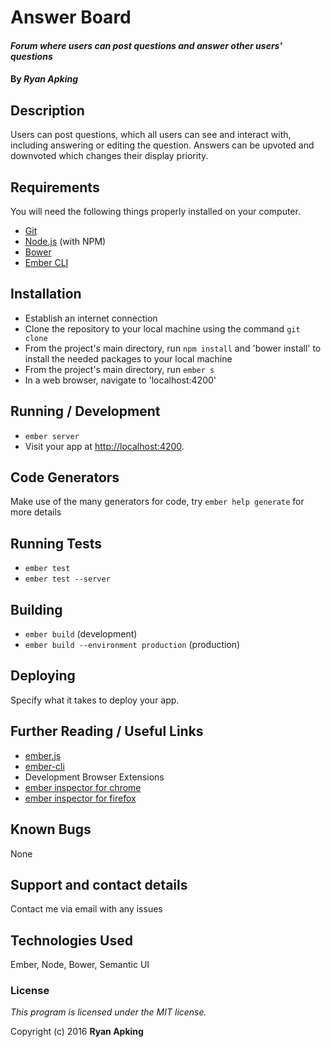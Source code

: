 # Answer Board

#### _Forum where users can post questions and answer other users' questions_

#### By _**Ryan Apking**_

## Description

Users can post questions, which all users can see and interact with, including answering or editing the question. Answers can be upvoted and downvoted which changes their display priority.

## Requirements

You will need the following things properly installed on your computer.

* [Git](http://git-scm.com/)
* [Node.js](http://nodejs.org/) (with NPM)
* [Bower](http://bower.io/)
* [Ember CLI](http://ember-cli.com/)

## Installation

* Establish an internet connection
* Clone the repository to your local machine using the command `git clone`
* From the project's main directory, run `npm install` and 'bower install' to install the needed packages to your local machine
* From the project's main directory, run `ember s`
* In a web browser, navigate to 'localhost:4200'

## Running / Development

* `ember server`
* Visit your app at [http://localhost:4200](http://localhost:4200).

## Code Generators

Make use of the many generators for code, try `ember help generate` for more details

## Running Tests

* `ember test`
* `ember test --server`

## Building

* `ember build` (development)
* `ember build --environment production` (production)

## Deploying

Specify what it takes to deploy your app.

## Further Reading / Useful Links

* [ember.js](http://emberjs.com/)
* [ember-cli](http://ember-cli.com/)
* Development Browser Extensions
* [ember inspector for chrome](https://chrome.google.com/webstore/detail/ember-inspector/bmdblncegkenkacieihfhpjfppoconhi)
* [ember inspector for firefox](https://addons.mozilla.org/en-US/firefox/addon/ember-inspector/)

## Known Bugs

None

## Support and contact details

Contact me via email with any issues

## Technologies Used

Ember, Node, Bower, Semantic UI

### License

*This program is licensed under the MIT license.*

Copyright (c) 2016 **Ryan Apking**
